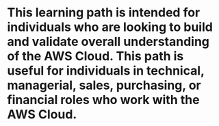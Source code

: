 # This learning path is intended for individuals who are looking to build and validate overall understanding of the AWS Cloud. This path is useful for individuals in technical, managerial, sales, purchasing, or financial roles who work with the AWS Cloud.
